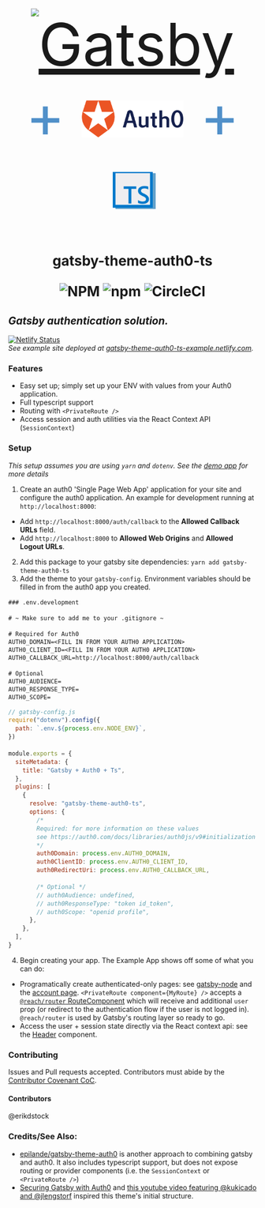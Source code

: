 <div style="padding:20px;font-size:120px;color:#5190c9" align="center">
  <a style='font-size:120px' href="https://www.gatsbyjs.org">
    <img alt="Gatsby" src="https://www.gatsbyjs.org/monogram.svg" height="80" /></img></a>
    +
  <a style='font-size:120px' href="https://www.auth0.com">
    <img height="75"  alt="auth0" src="./example/src/images/auth0-logo-whitebg.png" /></img></a>
    +
  <a style='font-size:120px' href="https://www.typescriptlang.org">
    <img height="75"  alt="auth0" src="./example/src/images/ts.png" /></img>
  </a>
</div>
<h1 align="center">
  gatsby-theme-auth0-ts

![NPM](https://img.shields.io/npm/l/gatsby-theme-auth0-ts)
![npm](https://img.shields.io/npm/v/gatsby-theme-auth0-ts)
![CircleCI](https://img.shields.io/circleci/build/github/erikdstock/gatsby-theme-auth0-ts/master)

</h1>

## _Gatsby authentication solution._

[![Netlify Status](https://api.netlify.com/api/v1/badges/86f1f840-1a9c-4994-be3e-6c9341cf6d9a/deploy-status)](https://app.netlify.com/sites/gatsby-theme-auth0-ts-example/deploys)  
_See example site deployed at [gatsby-theme-auth0-ts-example.netlify.com](https://gatsby-theme-auth0-ts-example.netlify.com)._

### Features

- Easy set up; simply set up your ENV with values from your Auth0 application.
- Full typescript support
- Routing with `<PrivateRoute />`
- Access session and auth utilities via the React Context API (`SessionContext`)

### Setup

_This setup assumes you are using `yarn` and `dotenv`. See the [demo app](./example) for more details_

1. Create an auth0 'Single Page Web App' application for your site and configure the auth0 application. An example for development running at `http://localhost:8000`:

- Add `http://localhost:8000/auth/callback` to the **Allowed Callback URLs** field.
- Add `http://localhost:8000` to **Allowed Web Origins** and **Allowed Logout URLs**.

2. Add this package to your gatsby site dependencies: `yarn add gatsby-theme-auth0-ts`
3. Add the theme to your `gatsby-config`. Environment variables should be filled in from the auth0 app you created.

```
### .env.development

# ~ Make sure to add me to your .gitignore ~

# Required for Auth0
AUTH0_DOMAIN=<FILL IN FROM YOUR AUTH0 APPLICATION>
AUTH0_CLIENT_ID=<FILL IN FROM YOUR AUTH0 APPLICATION>
AUTH0_CALLBACK_URL=http://localhost:8000/auth/callback

# Optional
AUTH0_AUDIENCE=
AUTH0_RESPONSE_TYPE=
AUTH0_SCOPE=
```

```js
// gatsby-config.js
require("dotenv").config({
  path: `.env.${process.env.NODE_ENV}`,
})

module.exports = {
  siteMetadata: {
    title: "Gatsby + Auth0 + Ts",
  },
  plugins: [
    {
      resolve: "gatsby-theme-auth0-ts",
      options: {
        /*
        Required: for more information on these values
        see https://auth0.com/docs/libraries/auth0js/v9#initialization
        */
        auth0Domain: process.env.AUTH0_DOMAIN,
        auth0ClientID: process.env.AUTH0_CLIENT_ID,
        auth0RedirectUri: process.env.AUTH0_CALLBACK_URL,

        /* Optional */
        // auth0Audience: undefined,
        // auth0ResponseType: "token id_token",
        // auth0Scope: "openid profile",
      },
    },
  ],
}
```

4. Begin creating your app. The Example App shows off some of what you can do:

- Programatically create authenticated-only pages: see [gatsby-node](./example/gatsby-node.js) and the [account page](./example/src/pages/account.tsx). `<PrivateRoute component={MyRoute} />` accepts a [`@reach/router` RouteComponent](https://reach.tech/router/api/RouteComponent) which will receive and additional `user` prop (or redirect to the authentication flow if the user is not logged in). `@reach/router` is used by Gatsby's routing layer so ready to go.
- Access the user + session state directly via the React context api: see the [Header](./example/src/components/header.tsx) component.

### Contributing

Issues and Pull requests accepted. Contributors must abide by the [Contributor Covenant CoC](./code-of-conduct.md).

#### Contributors

@erikdstock

### Credits/See Also:

- [epilande/gatsby-theme-auth0](https://github.com/epilande/gatsby-theme-auth0) is another approach to combining gatsby and auth0. It also includes typescript support, but does not expose routing or provider components (i.e. the `SessionContext` or `<PrivateRoute />`)
- [Securing Gatsby with Auth0](https://auth0.com/blog/securing-gatsby-with-auth0/) and [this youtube video featuring @kukicado and @jlengstorf](https://www.youtube.com/watch?v=j-vuF2PYHmU) inspired this theme's initial structure.
